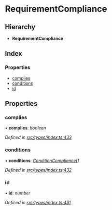 # RequirementCompliance

## Hierarchy

* **RequirementCompliance**

## Index

### Properties

* [complies](requirementcompliance.md#complies)
* [conditions](requirementcompliance.md#conditions)
* [id](requirementcompliance.md#id)

## Properties

### complies

• **complies**: _boolean_

_Defined in_ [_src/types/index.ts:433_](https://github.com/PolymathNetwork/polymesh-sdk/blob/bf2b7a12/src/types/index.ts#L433)

### conditions

• **conditions**: [_ConditionCompliance_](conditioncompliance.md)_\[\]_

_Defined in_ [_src/types/index.ts:432_](https://github.com/PolymathNetwork/polymesh-sdk/blob/bf2b7a12/src/types/index.ts#L432)

### id

• **id**: _number_

_Defined in_ [_src/types/index.ts:431_](https://github.com/PolymathNetwork/polymesh-sdk/blob/bf2b7a12/src/types/index.ts#L431)

